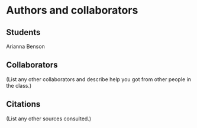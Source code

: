 Authors and collaborators
=========================

Students
--------
Arianna Benson


Collaborators
-------------
(List any other collaborators and describe help you got from other people in
the class.)


Citations
---------
(List any other sources consulted.)
